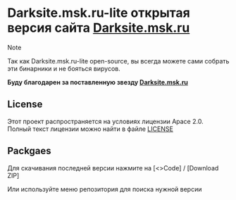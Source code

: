 # Darksite.msk.ru-lite открытая версия сайта **[Darksite.msk.ru](https://darksite.msk.ru/)**

> [!NOTE]  
> Так как Darksite.msk.ru-lite open-source, вы всегда можете сами собрать эти бинарники и не бояться вирусов.
> 
>**Буду благодарен за поставленную звезду [Darksite.msk.ru](https://github.com/Leoni-0990/Darksite.msk.ru-lite)**

##
## License

Этот проект распространяется на условиях лицензии Apace 2.0.  
Полный текст лицензии можно найти в файле [LICENSE](./LICENSE)

## Packgaes
Для скачивания последней версии нажмите на [<>Code] / [Download ZIP]

Или используйте меню репозитория для поиска нужной версии

